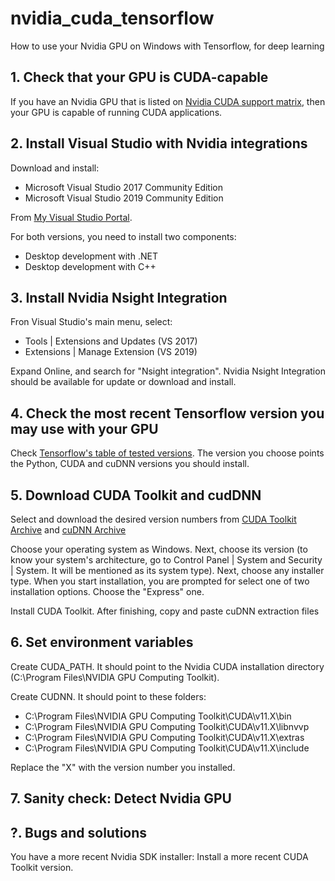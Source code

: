 # nvidia_cuda_tensorflow
How to use your Nvidia GPU on Windows with Tensorflow, for deep learning

## 1. Check that your GPU is CUDA-capable

If you have an Nvidia GPU that is listed on [Nvidia CUDA support matrix](https://developer.nvidia.com/cuda-gpus), then your GPU is capable of running CUDA applications.

## 2. Install Visual Studio with Nvidia integrations

Download and install:

* Microsoft Visual Studio 2017 Community Edition
* Microsoft Visual Studio 2019 Community Edition

From [My Visual Studio Portal](https://my.visualstudio.com/Downloads).

For both versions, you need to install two components:

* Desktop development with .NET
* Desktop development with C++

## 3. Install Nvidia Nsight Integration

Fron Visual Studio's main menu, select:

* Tools | Extensions and Updates (VS 2017)
* Extensions | Manage Extension (VS 2019)

Expand Online, and search for "Nsight integration". Nvidia Nsight Integration should be available for update or download and install.


## 4. Check the most recent Tensorflow version you may use with your GPU

Check [Tensorflow's table of tested versions](https://www.tensorflow.org/install/source#gpu). The version you choose points the Python, CUDA and cuDNN versions you should install.


## 5. Download CUDA Toolkit and cudDNN

Select and download the desired version numbers from [CUDA Toolkit Archive](https://developer.nvidia.com/cuda-toolkit-archive) and [cuDNN Archive](https://developer.nvidia.com/rdp/cudnn-archive)

Choose your operating system as Windows. Next, choose its version (to know your system's architecture, go to Control Panel | System and Security | System. It will be mentioned as its system type). Next, choose any installer type. When you start installation, you are prompted for select one of two installation options. Choose the "Express" one.

Install CUDA Toolkit. After finishing, copy and paste cuDNN extraction files 


## 6. Set environment variables

Create CUDA_PATH. It should point to the Nvidia CUDA installation directory (C:\Program Files\NVIDIA GPU Computing Toolkit).

Create CUDNN. It should point to these folders:

- C:\Program Files\NVIDIA GPU Computing Toolkit\CUDA\v11.X\bin
- C:\Program Files\NVIDIA GPU Computing Toolkit\CUDA\v11.X\libnvvp
- C:\Program Files\NVIDIA GPU Computing Toolkit\CUDA\v11.X\extras
- C:\Program Files\NVIDIA GPU Computing Toolkit\CUDA\v11.X\include

Replace the "X" with the version number you installed.


## 7. Sanity check: Detect Nvidia GPU


## ?. Bugs and solutions

You have a more recent Nvidia SDK installer: Install a more recent CUDA Toolkit version.
